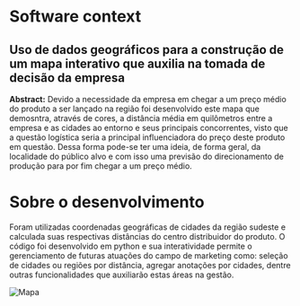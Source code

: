 # Software context
## Uso de dados geográficos para a construção de um mapa interativo que auxilia na tomada de decisão da empresa

**Abstract:**
Devido a necessidade da empresa em chegar a um preço médio do produto a ser lançado na região foi desenvolvido este mapa que demosntra, através de cores, a distância média em quilômetros entre a empresa e as cidades ao entorno e seus principais concorrentes, visto que a questão logística seria a principal influenciadora do preço deste produto em questão. Dessa forma pode-se ter uma ideia, de forma geral, da localidade do público alvo e com isso uma previsão do direcionamento de produção para por fim chegar a um preço médio.

# Sobre o desenvolvimento

Foram utilizadas coordenadas geográficas de cidades da região sudeste e calculada suas respectivas distâncias do centro distribuidor do produto. O código foi desenvolvido em python e sua interatividade permite o gerenciamento de futuras atuações do campo de marketing como: seleção de cidades ou regiões por distância, agregar anotações por cidades, dentre outras funcionalidades que auxiliarão estas áreas na gestão.

![Mapa](https://github.com/lucasvascrocha/mapa_ternium/blob/master/mapa.png)
